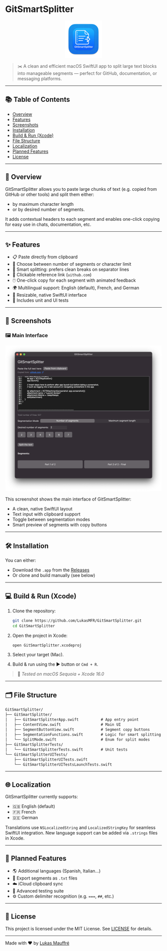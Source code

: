 # GitSmartSplitter

<p align="center">
  <img src="assets/logo.png" alt="GitSmartSplitter Logo" width="120" />
</p>

> ✂️ A clean and efficient macOS SwiftUI app to split large text blocks into manageable segments — perfect for GitHub, documentation, or messaging platforms.

---

## 📚 Table of Contents

- [Overview](#-overview)
- [Features](#-features)
- [Screenshots](#-screenshots)
- [Installation](#-installation)
- [Build & Run (Xcode)](#-build--run-xcode)
- [File Structure](#-file-structure)
- [Localization](#-localization)
- [Planned Features](#-planned-features)
- [License](#-license)

---

## 🧠 Overview

GitSmartSplitter allows you to paste large chunks of text (e.g. copied from GitHub or other tools) and split them either:

- by maximum character length  
- or by desired number of segments.

It adds contextual headers to each segment and enables one-click copying for easy use in chats, documentation, etc.

---

## ✨ Features

- 📋 Paste directly from clipboard
- 🔢 Choose between number of segments or character limit
- 🧠 Smart splitting: prefers clean breaks on separator lines
- 🔗 Clickable reference link (`uithub.com`)
- 🖱️ One-click copy for each segment with animated feedback
- 🌍 Multilingual support: English (default), French, and German
- 📐 Resizable, native SwiftUI interface
- 🧪 Includes unit and UI tests

---

## 📸 Screenshots

### 🖼️ Main Interface

![Main Interface](assets/screenshot-main.png)

This screenshot shows the main interface of GitSmartSplitter:
- A clean, native SwiftUI layout
- Text input with clipboard support
- Toggle between segmentation modes
- Smart preview of segments with copy buttons

---

## 🛠 Installation

You can either:

- Download the `.app` from the [Releases](https://github.com/LukasMFR/GitSmartSplitter/releases)
- Or clone and build manually (see below)

---

## 💻 Build & Run (Xcode)

1. Clone the repository:

   ```bash
   git clone https://github.com/LukasMFR/GitSmartSplitter.git
   cd GitSmartSplitter
   ```

2. Open the project in Xcode:

   ```bash
   open GitSmartSplitter.xcodeproj
   ```

3. Select your target (Mac).
4. Build & run using the ▶️ button or `Cmd + R`.

> 📌 *Tested on macOS Sequoia + Xcode 16.0*

---

## 🗂 File Structure

```
GitSmartSplitter/
├── GitSmartSplitter/
│   ├── GitSmartSplitterApp.swift          # App entry point
│   ├── ContentView.swift                  # Main UI
│   ├── SegmentButtonView.swift            # Segment copy buttons
│   ├── SegmentationFunctions.swift        # Logic for smart splitting
│   └── SplitMode.swift                    # Enum for split modes
├── GitSmartSplitterTests/
│   └── GitSmartSplitterTests.swift        # Unit tests
└── GitSmartSplitterUITests/
    ├── GitSmartSplitterUITests.swift
    └── GitSmartSplitterUITestsLaunchTests.swift
```

---

## 🌐 Localization

GitSmartSplitter currently supports:

- 🇬🇧 English (default)
- 🇫🇷 French
- 🇩🇪 German

Translations use `NSLocalizedString` and `LocalizedStringKey` for seamless SwiftUI integration. New language support can be added via `.strings` files in Xcode.

---

## 🧭 Planned Features

- 🌎 Additional languages (Spanish, Italian…)
- 💾 Export segments as `.txt` files
- ☁️ iCloud clipboard sync
- 🧪 Advanced testing suite
- ⚙️ Custom delimiter recognition (e.g. `===`, `##`, etc.)

---

## 📄 License

This project is licensed under the MIT License. See [LICENSE](./LICENSE) for details.

---

Made with ❤️ by [Lukas Mauffré](https://github.com/LukasMFR)
